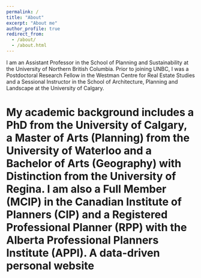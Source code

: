 ```yaml
---
permalink: /
title: "About"
excerpt: "About me"
author_profile: true
redirect_from: 
  - /about/
  - /about.html
---
```


I am an Assistant Professor in the School of Planning and Sustainability at the University of Northern British Columbia. Prior to joining UNBC, I was a Postdoctoral Research Fellow in the Westman Centre for Real Estate Studies and a Sessional Instructor in the School of Architecture, Planning and Landscape at the University of Calgary.

My academic background includes a PhD from the University of Calgary, a Master of Arts (Planning) from the University of Waterloo and a Bachelor of Arts (Geography) with Distinction from the University of Regina. I am also a Full Member (MCIP) in the Canadian Institute of Planners (CIP) and a Registered Professional Planner (RPP) with the Alberta Professional Planners Institute (APPI).
A data-driven personal website
======
